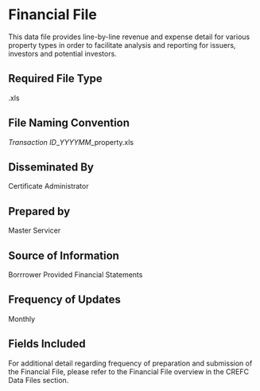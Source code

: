 # Financial File
This data file provides line-by-line revenue and expense detail for various property types in order to facilitate
analysis and reporting for issuers, investors and potential investors. 

## Required File Type
.xls

## File Naming Convention
*Transaction ID*_*YYYYMM*_property.xls

## Disseminated By
Certificate Administrator

## Prepared by
Master Servicer

## Source of Information
Borrrower Provided Financial Statements

## Frequency of Updates
Monthly

## Fields Included



For additional detail regarding frequency of preparation and submission of the Financial File, please refer to the
Financial File overview in the CREFC Data Files section. 
